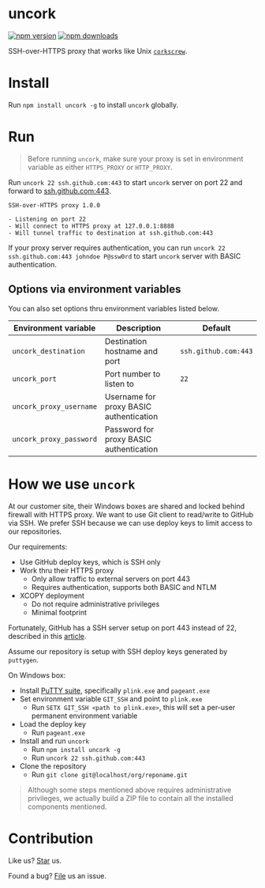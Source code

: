 # uncork

[![npm version](https://badge.fury.io/js/uncork.svg)](https://npmjs.com/package/uncork) [![npm downloads](https://img.shields.io/npm/dm/uncork.svg)](https://npmjs.com/package/uncork)

SSH-over-HTTPS proxy that works like Unix [`corkscrew`](http://agroman.net/corkscrew/).

# Install

Run `npm install uncork -g` to install `uncork` globally.

# Run

> Before running `uncork`, make sure your proxy is set in environment variable as either `HTTPS_PROXY` or `HTTP_PROXY`.

Run `uncork 22 ssh.github.com:443` to start `uncork` server on port 22 and forward to [ssh.github.com:443](ssh://ssh.github.com:443).

```
SSH-over-HTTPS proxy 1.0.0

- Listening on port 22
- Will connect to HTTPS proxy at 127.0.0.1:8888
- Will tunnel traffic to destination at ssh.github.com:443
```

If your proxy server requires authentication, you can run `uncork 22 ssh.github.com:443 johndoe P@ssw0rd` to start `uncork` server with BASIC authentication.

## Options via environment variables

You can also set options thru environment variables listed below.

| Environment variable    | Description                             | Default              |
| ----------------------- | --------------------------------------- | -------------------- |
| `uncork_destination`    | Destination hostname and port           | `ssh.github.com:443` |
| `uncork_port`           | Port number to listen to                | `22`                 |
| `uncork_proxy_username` | Username for proxy BASIC authentication |                      |
| `uncork_proxy_password` | Password for proxy BASIC authentication |                      |

# How we use `uncork`

At our customer site, their Windows boxes are shared and locked behind firewall with HTTPS proxy. We want to use Git client to read/write to GitHub via SSH. We prefer SSH because we can use deploy keys to limit access to our repositories.

Our requirements:

* Use GitHub deploy keys, which is SSH only
* Work thru their HTTPS proxy
  * Only allow traffic to external servers on port 443
  * Requires authentication, supports both BASIC and NTLM
* XCOPY deployment
  * Do not require administrative privileges
  * Minimal footprint

Fortunately, GitHub has a SSH server setup on port 443 instead of 22, described in this [article](https://help.github.com/articles/using-ssh-over-the-https-port/).

Assume our repository is setup with SSH deploy keys generated by `puttygen`.

On Windows box:

* Install [PuTTY suite](http://www.chiark.greenend.org.uk/~sgtatham/putty/), specifically `plink.exe` and `pageant.exe`
* Set environment variable `GIT_SSH` and point to `plink.exe`
  * Run `SETX GIT_SSH <path to plink.exe>`, this will set a per-user permanent environment variable
* Load the deploy key
  * Run `pageant.exe`
* Install and run `uncork`
  * Run `npm install uncork -g`
  * Run `uncork 22 ssh.github.com:443`
* Clone the repository
  * Run `git clone git@localhost/org/reponame.git`

> Although some steps mentioned above requires administrative privileges, we actually build a ZIP file to contain all the installed components mentioned.

# Contribution

Like us? [Star](https://github.com/compulim/uncork/stargazers) us.

Found a bug? [File](https://github.com/compulim/uncork/issues) us an issue.
